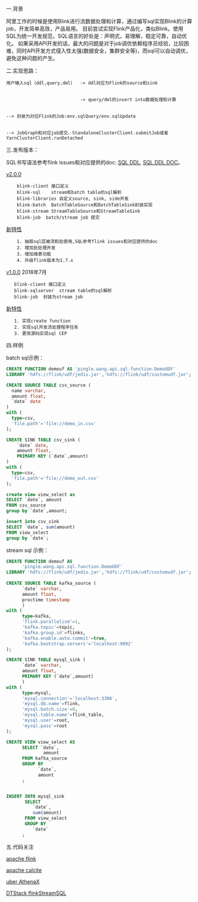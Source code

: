 一.背景
    
   阿里工作的时候是使用Blink进行流数据处理和计算，通过编写sql实现Blink的计算job，开发简单高效，产品易用。
   目前尝试实现Flink产品化，类似Blink。使用SQL为统一开发规范，SQL语言的好处是：声明式，易理解，稳定可靠，自动优化。
   如果采用API开发的话，最大的问题是对于job调优依赖程序员经验，比较困难，同时API开发方式侵入性太强(数据安全，集群安全等)，而sql可以自动调优，避免这种问题的产生。
   
二.实现思路：
   
    用户输入sql（ddl,query,dml）  -> ddl对应为Flink的source和sink
                           
                           
                                -> query/dml的insert into数据处理和计算
                           
                           
    --> 封装为对应Flink的Job:env.sqlQuery/env.sqlUpdate
    
    
    --> JobGraph和对应job提交，StandaloneClusterClient.submitJob或者YarnClusterClient.runDetached

三.发布版本：

  
   SQL书写语法参考flink issues和对应提供的doc:
   [SQL DDL](https://issues.apache.org/jira/browse/FLINK-8039),
   [SQL DDL DOC](https://docs.google.com/document/d/1TTP-GCC8wSsibJaSUyFZ_5NBAHYEB1FVmPpP7RgDGBA/edit?usp=sharing)。
   
   
   [v2.0.0](https://github.com/ambition119/FlinkSQL/tree/v2.0.0)
   
        blink-client 接口定义
        blink-sql    stream和batch table的sql解析
        blink-libraries 自定义source, sink, side开发
        blink-batch  BatchTableSource和BatchTableSink封装实现
        blink-stream StreamTableSource和StreamTableSink
        blink-job  batch/stream job 提交
    
   [新特性](/doc/v2.0.0.md)
        
        1. 抽取sql层被流和批使用,SQL参考flink issues和对应提供的doc
        2. 增加批处理开发
        3. 增加维表功能
        4. 升级flink版本为1.7.x

   [v1.0.0](https://github.com/ambition119/FlinkSQL/tree/v1.0.0)  2018年7月
   
       blink-client 接口定义
       blink-sqlserver  stream table的sql解析
       blink-job  封装为stream job    
      
   [新特性](/doc/v1.0.0.md)
       
       1. 实现create function
       2. 实现sql开发流处理程序任务  
       3. 更改源码实现sql CEP
           
四.样例

batch sql示例：
```sql
CREATE FUNCTION demouf AS 'pingle.wang.api.sql.function.DemoUDF' 
LIBRARY 'hdfs://flink/udf/jedis.jar','hdfs://flink/udf/customudf.jar';

CREATE SOURCE TABLE csv_source (
  name varchar, 
  amount float, 
  `date` date
) 
with (
  type=csv,
  'file.path'='file://demo_in.csv'
);

CREATE SINK TABLE csv_sink (
    `date` date, 
    amount float, 
    PRIMARY KEY (`date`,amount)
) 
with (
  type=csv,
  'file.path'='file://demo_out.csv'
);

create view view_select as 
SELECT `date`, amount 
FROM csv_source 
group by `date`,amount;

insert into csv_sink 
SELECT `date`, sum(amount) 
FROM view_select 
group by `date`;
```
stream sql 示例：
```sql
CREATE FUNCTION demouf AS 
      'pingle.wang.api.sql.function.DemoUDF' 
LIBRARY 'hdfs://flink/udf/jedis.jar','hdfs://flink/udf/customudf.jar';
      
CREATE SOURCE TABLE kafka_source (
      `date` varchar,
      amount float, 
      proctime timestamp
      ) 
with (
      type=kafka,
      'flink.parallelism'=1,
      'kafka.topic'=topic,
      'kafka.group.id'=flinks,
      'kafka.enable.auto.commit'=true,
      'kafka.bootstrap.servers'='localhost:9092'
);

CREATE SINK TABLE mysql_sink (
      `date` varchar, 
      amount float, 
      PRIMARY KEY (`date`,amount)
      ) 
with (
      type=mysql,
      'mysql.connection'='localhost:3306',
      'mysql.db.name'=flink,
      'mysql.batch.size'=0,
      'mysql.table.name'=flink_table,
      'mysql.user'=root,
      'mysql.pass'=root
);

CREATE VIEW view_select AS 
      SELECT `date`, 
              amount 
      FROM kafka_source 
      GROUP BY 
            `date`,
            amount
      ;


INSERT INTO mysql_sink 
       SELECT 
          `date`, 
          sum(amount) 
       FROM view_select 
       GROUP BY 
          `date`
      ;
```

五.代码关注

[apache flink](https://github.com/apache/flink)


[apache calcite](https://github.com/apache/calcite)


[uber AthenaX](https://github.com/uber/AthenaX)


[DTStack flinkStreamSQL](https://github.com/DTStack/flinkStreamSQL)  